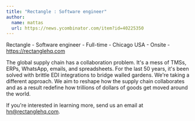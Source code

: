 ```yaml
---
title: "Rectangle : Software engineer"
author:
  name: mattas
  url: https://news.ycombinator.com/item?id=40225350
---
```

Rectangle - Software engineer - Full-time - Chicago USA - Onsite - <a href="https:&#x2F;&#x2F;rectanglehq.com" rel="nofollow">https:&#x2F;&#x2F;rectanglehq.com</a>

The global supply chain has a collaboration problem. It&#x27;s a mess of TMSs, ERPs, WhatsApp, emails, and spreadsheets. For the last 50 years, it&#x27;s been solved with brittle EDI integrations to bridge walled gardens. We&#x27;re taking a different approach. We aim to reshape how the supply chain collaborates and as a result redefine how trillions of dollars of goods get moved around the world.

If you&#x27;re interested in learning more, send us an email at hn@rectanglehq.com.
